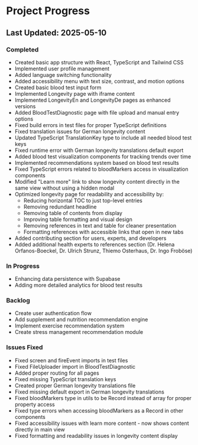 
# Project Progress

## Last Updated: 2025-05-10

### Completed
- Created basic app structure with React, TypeScript and Tailwind CSS
- Implemented user profile management
- Added language switching functionality
- Added accessibility menu with text size, contrast, and motion options
- Created basic blood test input form
- Implemented Longevity page with iframe content
- Implemented LongevityEn and LongevityDe pages as enhanced versions
- Added BloodTestDiagnostic page with file upload and manual entry options
- Fixed build errors in test files for proper TypeScript definitions
- Fixed translation issues for German longevity content
- Updated TypeScript TranslationKey type to include all needed blood test keys
- Fixed runtime error with German longevity translations default export
- Added blood test visualization components for tracking trends over time
- Implemented recommendations system based on blood test results
- Fixed TypeScript errors related to bloodMarkers access in visualization components
- Modified "Learn more" link to show longevity content directly in the same view without using a hidden modal
- Optimized longevity page for readability and accessibility by:
  - Reducing horizontal TOC to just top-level entries
  - Removing redundant headline
  - Removing table of contents from display
  - Improving table formatting and visual design
  - Removing references in text and table for cleaner presentation
  - Formatting references with accessible links that open in new tabs
- Added contributing section for users, experts, and developers
- Added additional health experts to references section (Dr. Helena Orfanos-Boeckel, Dr. Ulrich Strunz, Thiemo Osterhaus, Dr. Ingo Froböse)

### In Progress
- Enhancing data persistence with Supabase
- Adding more detailed analytics for blood test results

### Backlog
- Create user authentication flow
- Add supplement and nutrition recommendation engine
- Implement exercise recommendation system
- Create stress management recommendation module

### Issues Fixed
- Fixed screen and fireEvent imports in test files
- Fixed FileUploader import in BloodTestDiagnostic
- Added proper routing for all pages
- Fixed missing TypeScript translation keys
- Created proper German longevity translations file
- Fixed missing default export in German longevity translations
- Fixed bloodMarkers type in utils to be Record instead of array for proper property access
- Fixed type errors when accessing bloodMarkers as a Record in other components
- Fixed accessibility issues with learn more content - now shows content directly in main view
- Fixed formatting and readability issues in longevity content display
